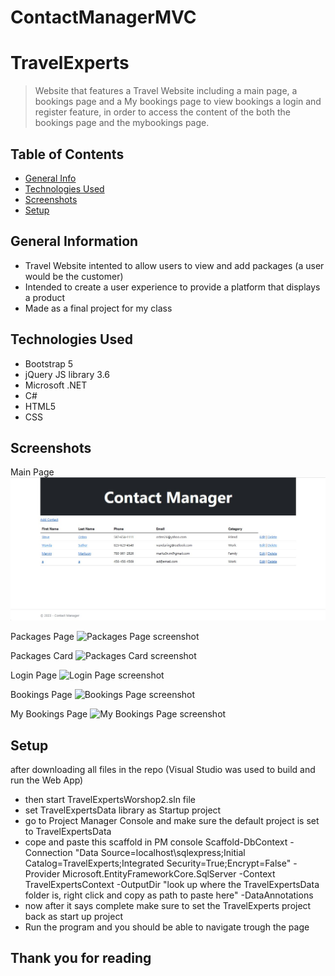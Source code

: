 # ContactManagerMVC
# TravelExperts
> Website that features a Travel Website including a main page, a bookings page and a My bookings page to view bookings
a login and register feature, in order to access the content of the both the bookings page and the mybookings page.

## Table of Contents
* [General Info](#general-information)
* [Technologies Used](#technologies-used)
* [Screenshots](#screenshots)
* [Setup](#setup)

## General Information
- Travel Website intented to allow users to view and add packages (a user would be the customer)
- Intended to create a user experience to provide a platform that displays a product
- Made as a final project for my class
<!-- You don't have to answer all the questions - just the ones relevant to your project. -->


## Technologies Used
- Bootstrap 5
- jQuery JS library 3.6
- Microsoft .NET
- C# 
- HTML5
- CSS

## Screenshots

Main Page
![Main Page screenshot](./img/MainPage.jpg)<br>

Packages Page
![Packages Page screenshot](./img/PackagesPage.jpg)<br>

Packages Card
![Packages Card screenshot](./img/PackagesCard.jpg)<br>

Login Page
![Login Page screenshot](./img/LoginPage.jpg)<br>

Bookings Page
![Bookings Page screenshot](./img/BookingsPage.jpg)<br>

My Bookings Page
![My Bookings Page screenshot](./img/MyBookingsPage.jpg)<br>


## Setup
after downloading all files in the repo (Visual Studio was used to build and run the Web App)
- then start TravelExpertsWorshop2.sln file
- set TravelExpertsData library as Startup project
- go to Project Manager Console and make sure the default project is set to TravelExpertsData
- cope and paste this scaffold in PM console Scaffold-DbContext -Connection "Data Source=localhost\sqlexpress;Initial Catalog=TravelExperts;Integrated Security=True;Encrypt=False" -Provider Microsoft.EntityFrameworkCore.SqlServer -Context TravelExpertsContext -OutputDir "look up where the TravelExpertsData folder is, right click and copy as path to paste here" -DataAnnotations
- now after it says complete make sure to set the TravelExperts project back as start up project
- Run the program and you should be able to navigate trough the page

## Thank you for reading
